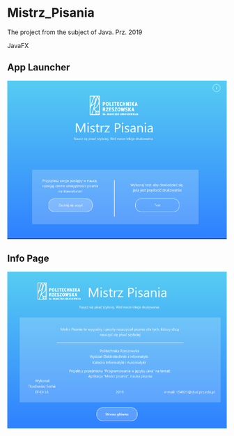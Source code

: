# Mistrz_Pisania

The project from the subject of Java. Prz. 2019

JavaFX

## App Launcher
![Иллюстрация к проекту](https://github.com/DrDoker/Mistrz_Pisania/blob/master/Readme/Screenshot_1.png)

## Info Page
![Иллюстрация к проекту](https://github.com/DrDoker/Mistrz_Pisania/blob/master/Readme/Screenshot_2.png)